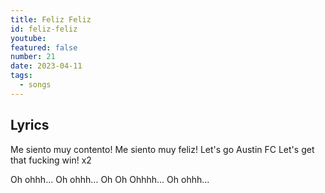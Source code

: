 ```yaml
---
title: Feliz Feliz
id: feliz-feliz
youtube:
featured: false
number: 21
date: 2023-04-11
tags:
  - songs
---
```


## Lyrics

Me siento muy contento!
Me siento muy feliz!
Let's go Austin FC
Let's get that fucking win!
x2

Oh ohhh...
Oh ohhh...
Oh Oh Ohhhh...
Oh ohhh...
